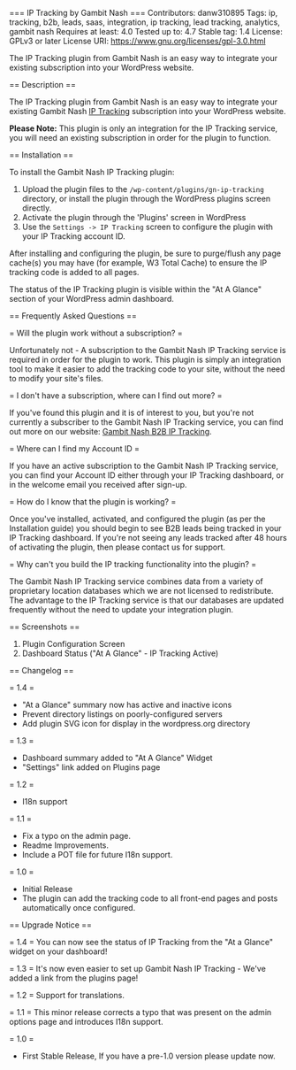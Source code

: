 === IP Tracking by Gambit Nash ===
Contributors: danw310895
Tags: ip, tracking, b2b, leads, saas, integration, ip tracking, lead tracking, analytics, gambit nash
Requires at least: 4.0
Tested up to: 4.7
Stable tag: 1.4
License: GPLv3 or later
License URI: https://www.gnu.org/licenses/gpl-3.0.html

The IP Tracking plugin from Gambit Nash is an easy way to integrate your existing subscription into your WordPress website.

== Description ==

The IP Tracking plugin from Gambit Nash is an easy way to integrate your existing Gambit Nash [IP Tracking](https://gambitnash.co.uk/what-we-do/b2b-ip-tracking/ "Gambit Nash IP Tracking Service") subscription into your WordPress website.

**Please Note:** This plugin is only an integration for the IP Tracking service, you will need an existing subscription in order for the plugin to function.


== Installation ==

To install the Gambit Nash IP Tracking plugin:

1. Upload the plugin files to the `/wp-content/plugins/gn-ip-tracking` directory, or install the plugin through the WordPress plugins screen directly.
1. Activate the plugin through the 'Plugins' screen in WordPress
1. Use the `Settings -> IP Tracking` screen to configure the plugin with your IP Tracking account ID.

After installing and configuring the plugin, be sure to purge/flush any page cache(s) you may have (for example, W3 Total Cache) to ensure the IP tracking code is added to all pages.

The status of the IP Tracking plugin is visible within the "At A Glance" section of your WordPress admin dashboard.


== Frequently Asked Questions ==

= Will the plugin work without a subscription? =

Unfortunately not - A subscription to the Gambit Nash IP Tracking service is required in order for the plugin to work.
This plugin is simply an integration tool to make it easier to add the tracking code to your site, without the need to modify your site's files.

= I don't have a subscription, where can I find out more? =

If you've found this plugin and it is of interest to you, but you're not currently a subscriber to the Gambit Nash IP Tracking service, you can find out more on our website:
[Gambit Nash B2B IP Tracking](https://gambitnash.co.uk/what-we-do/b2b-ip-tracking/ "Gambit Nash IP Tracking Service").

= Where can I find my Account ID =

If you have an active subscription to the Gambit Nash IP Tracking service, you can find your Account ID either through your IP Tracking dashboard, or in the welcome email you received after sign-up.

= How do I know that the plugin is working? =

Once you've installed, activated, and configured the plugin (as per the Installation guide) you should begin to see B2B leads being tracked in your IP Tracking dashboard.
If you're not seeing any leads tracked after 48 hours of activating the plugin, then please contact us for support.

= Why can't you build the IP tracking functionality into the plugin? =

The Gambit Nash IP Tracking service combines data from a variety of proprietary location databases which we are not licensed to redistribute.
The advantage to the IP Tracking service is that our databases are updated frequently without the need to update your integration plugin.


== Screenshots ==

1. Plugin Configuration Screen
2. Dashboard Status ("At A Glance" - IP Tracking Active)


== Changelog ==

= 1.4 =
* "At a Glance" summary now has active and inactive icons
* Prevent directory listings on poorly-configured servers
* Add plugin SVG icon for display in the wordpress.org directory

= 1.3 =
* Dashboard summary added to "At A Glance" Widget
* "Settings" link added on Plugins page

= 1.2 =
* I18n support

= 1.1 =
* Fix a typo on the admin page.
* Readme Improvements.
* Include a POT file for future I18n support.

= 1.0 =
* Initial Release
* The plugin can add the tracking code to all front-end pages and posts automatically once configured.


== Upgrade Notice ==

= 1.4 =
You can now see the status of IP Tracking from the "At a Glance" widget on your dashboard!

= 1.3 =
It's now even easier to set up Gambit Nash IP Tracking - We've added a link from the plugins page!

= 1.2 =
Support for translations.

= 1.1 =
This minor release corrects a typo that was present on the admin options page and introduces I18n support.

= 1.0 =
* First Stable Release, If you have a pre-1.0 version please update now.
